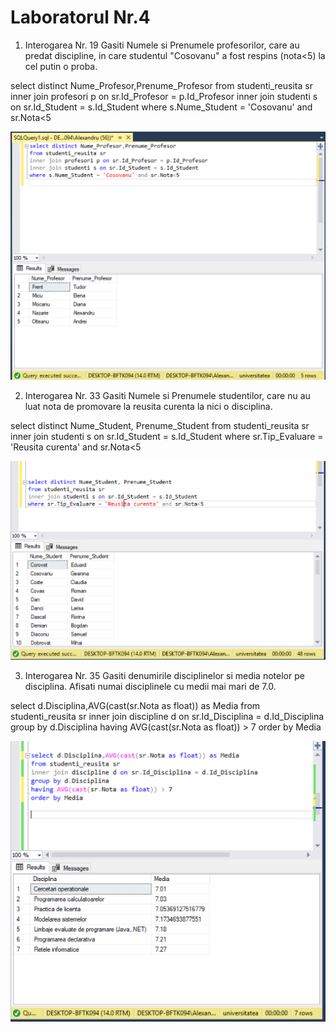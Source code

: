 # Laboratorul Nr.4

1. Interogarea Nr. 19
Gasiti Numele si Prenumele profesorilor, care au predat discipline, in care studentul "Cosovanu" a fost respins (nota<5) la cel putin o proba.

select distinct Nume_Profesor,Prenume_Profesor
from studenti_reusita sr
inner join profesori p on sr.Id_Profesor = p.Id_Profesor
inner join studenti s on sr.Id_Student = s.Id_Student
where s.Nume_Student = 'Cosovanu' and sr.Nota<5


![interogarea 19](Image1.png)


2. Interogarea Nr. 33
Gasiti Numele si Prenumele studentilor, care nu au luat nota de promovare la reusita curenta la nici o disciplina.

select distinct Nume_Student, Prenume_Student
from studenti_reusita sr
inner join studenti s on sr.Id_Student = s.Id_Student
where sr.Tip_Evaluare = 'Reusita curenta' and sr.Nota<5


![interogarea 33](Image2.png)



3. Interogarea Nr. 35
Gasiti denumirile disciplinelor si media notelor pe disciplina. Afisati numai disciplinele cu medii mai mari de 7.0.

select d.Disciplina,AVG(cast(sr.Nota as float)) as Media
from studenti_reusita sr
inner join discipline d on sr.Id_Disciplina = d.Id_Disciplina
group by d.Disciplina
having AVG(cast(sr.Nota as float)) > 7
order by Media

![interogarea 35](Image3.png)
